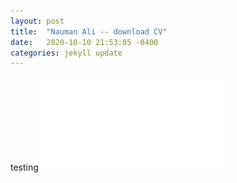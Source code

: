 ```yaml
---
layout: post
title:  "Nauman Ali -- download CV"
date:   2020-10-10 21:53:05 -0400
categories: jekyll update
---
```


testing
![Download resume in pdf format](/assets/Nauman-Ali-resume-2020.pdf)